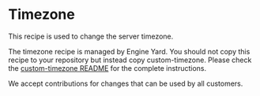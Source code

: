 # Timezone

This recipe is used to change the server timezone.

The timezone recipe is managed by Engine Yard. You should not copy this recipe to your repository but instead copy custom-timezone. Please check the [custom-timezone README](../../custom-cookbooks/timezone/cookbooks/custom-timezone) for the complete instructions.

We accept contributions for changes that can be used by all customers.
